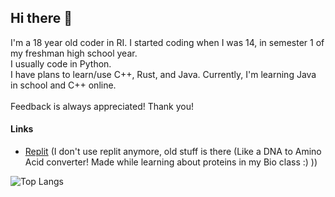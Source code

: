 ## Hi there 👋
I'm a 18 year old coder in RI. I started coding when I was 14, in semester 1 of my freshman high school year. \
I usually code in Python.\
I have plans to learn/use C++, Rust, and Java. Currently, I'm learning Java in school and C++ online.\
\
Feedback is always appreciated! Thank you!

#### Links
- [Replit](https://replit.com/@AajinkyaNaik "My replit account") (I don't use replit anymore, old stuff is there (Like a DNA to Amino Acid converter! Made while learning about proteins in my Bio class :) ))


![Top Langs](https://github-readme-stats.vercel.app/api/top-langs/?username=aajinkyanaik&size_weight=0.5&count_weight=0.5&layout=compact&theme=transparent#gh-dark-mode-only)
<!--
maybe one day I'll uncomment this... maybe maybe.
![GitHub stats](https://github-readme-stats.vercel.app/api/?username=UsernameIsNotAvailableBruh&layout=compact&hide=prs,contribs,stars,issues&theme=transparent&hide_rank=true#gh-dark-mode-only)
-->

<!--
**UsernameIsNotAvailableBruh/UsernameIsNotAvailableBruh** is a ✨ _special_ ✨ repository because its `README.md` (this file) appears on your GitHub profile.

Here are some ideas to get you started:

- 🔭 I’m currently working on ...
- 🌱 I’m currently learning ...
- 👯 I’m looking to collaborate on ...
- 🤔 I’m looking for help with ...
- 💬 Ask me about ...
- 📫 How to reach me: ...
- 😄 Pronouns: ...
- ⚡ Fun fact: ...
-->
